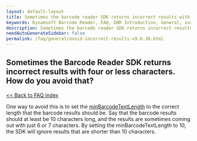 ```yaml
---
layout: default-layout
title: Sometimes the barcode reader SDK returns incorrect results with four or less characters. How to avoid it?
keywords: Dynamsoft Barcode Reader, FAQ, DBR Introduction, General, incorrect results
description: Sometimes the barcode reader SDK returns incorrect results with four or less characters. How to avoid it?
needAutoGenerateSidebar: false
permalink: /faq/general/avoid-incorrect-results-v9.6.30.html
---
```


## Sometimes the Barcode Reader SDK returns incorrect results with four or less characters. How do you avoid that?

[<< Back to FAQ index](index.md)

One way to avoid this is to set the [minBarcodeTextLength](https://www.dynamsoft.com/barcode-reader/programming/c-cplusplus/struct/PublicRuntimeSettings.html?src=cpp&&ver=latest#minbarcodetextlength) to the correct length that the barcode results should be. Say that the barcode results should at least be 10 characters long, and the results are sometimes coming out with just 6 or 7 characters. By setting the minBarcodeTextLength to 10, the SDK will ignore results that are shorter than 10 characters.
